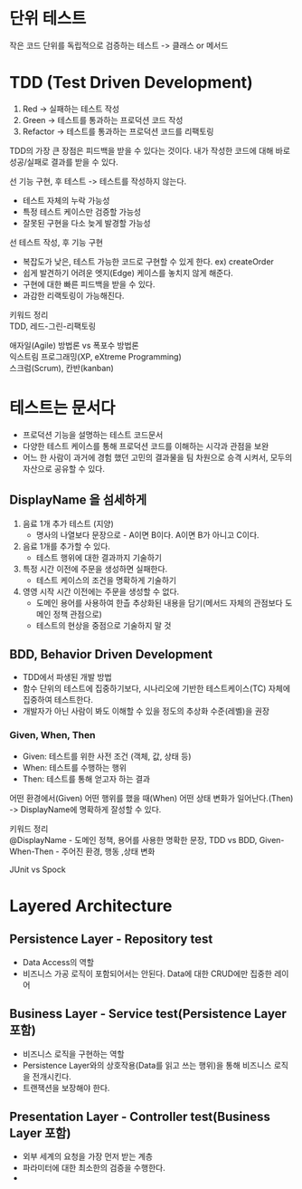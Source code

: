 # 단위 테스트

작은 코드 단위를 독립적으로 검증하는 테스트 -> 클래스 or 메서드


# TDD (Test Driven Development)

1. Red -> 실패하는 테스트 작성
2. Green -> 테스트를 통과하는 프로덕션 코드 작성
3. Refactor -> 테스트를 통과하는 프로덕션 코드를 리팩토링

TDD의 가장 큰 장점은 피드백을 받을 수 있다는 것이다.
내가 작성한 코드에 대해 바로 성공/실패로 결과를 받을 수 있다.

선 기능 구현, 후 테스트 -> 테스트를 작성하지 않는다.
- 테스트 자체의 누락 가능성
- 특정 테스트 케이스만 검증할 가능성
- 잘못된 구현을 다소 늦게 발경할 가능성

선 테스트 작성, 후 기능 구현
- 복잡도가 낮은, 테스트 가능한 코드로 구현할 수 있게 한다. ex) createOrder
- 쉽게 발견하기 어려운 엣지(Edge) 케이스를 놓치지 않게 해준다.
- 구현에 대한 빠른 피드백을 받을 수 있다.
- 과감한 리랙토링이 가능해진다.

키워드 정리  
TDD, 레드-그린-리팩토링

애자일(Agile) 방법론 vs 폭포수 방법론  
익스트림 프로그래밍(XP, eXtreme Programming)  
스크럼(Scrum), 칸반(kanban)  


# 테스트는 문서다
- 프로덕션 기능을 설명하는 테스트 코드문서
- 다양한 테스트 케이스를 통해 프로덕션 코드를 이해하는 시각과 관점을 보완
- 어느 한 사람이 과거에 경험 했던 고민의 결과물을 팀 차원으로 승격 시켜서, 모두의 자산으로 공유할 수 있다.

## DisplayName 을 섬세하게

1. 음료 1개 추가 테스트 (지양)
   - 명사의 나열보다 문장으로 - A이면 B이다. A이면 B가 아니고 C이다.
2. 음료 1개를 추가할 수 있다.
   - 테스트 행위에 대한 결과까지 기술하기
3. 특정 시간 이전에 주문을 생성하면 실패한다.
   - 테스트 케이스의 조건을 명확하게 기술하기
4. 영영 시작 시간 이전에는 주문을 생성할 수 없다.
    - 도메인 용어를 사용하여 한츨 추상화된 내용을 담기(메서드 자체의 관점보다 도메인 정책 관점으로)
    - 테스트의 현상을 중점으로 기술하지 말 것

## BDD, Behavior Driven Development
- TDD에서 파생된 개발 방법
- 함수 단위의 테스트에 집중하기보다, 시나리오에 기반한 테스트케이스(TC) 자체에 집중하여 테스트한다.
- 개발자가 아닌 사람이 봐도 이해할 수 있을 정도의 추상화 수준(레벨)을 권장

### Given, When, Then
- Given: 테스트를 위한 사전 조건 (객체, 값, 상태 등)
- When: 테스트를 수행하는 행위
- Then: 테스트를 통해 얻고자 하는 결과

어떤 환경에서(Given)
어떤 행위를 했을 때(When)
어떤 상태 변화가 일어난다.(Then)
-> DisplayName에 명확하게 잘성할 수 있다.

키워드 정리  
@DisplayName - 도메인 정책, 용어를 사용한 명확한 문장, TDD vs BDD, Given-When-Then - 주어진 환경, 행동 ,상태 변화

JUnit vs Spock

# Layered Architecture

## Persistence Layer - Repository test
- Data Access의 역할
- 비즈니스 가공 로직이 포함되어서는 안된다. Data에 대한 CRUD에만 집중한 레이어

## Business Layer - Service test(Persistence Layer 포함)
- 비즈니스 로직을 구현하는 역할
- Persistence Layer와의 상호작용(Data를 읽고 쓰는 행위)을 통해 비즈니스 로직을 전개시킨다.
- 트랜잭션을 보장해야 한다.

## Presentation Layer - Controller test(Business Layer 포함)
- 외부 세계의 요청을 가장 먼저 받는 계층
- 파라미터에 대한 최소한의 검증을 수행한다.
- 
















